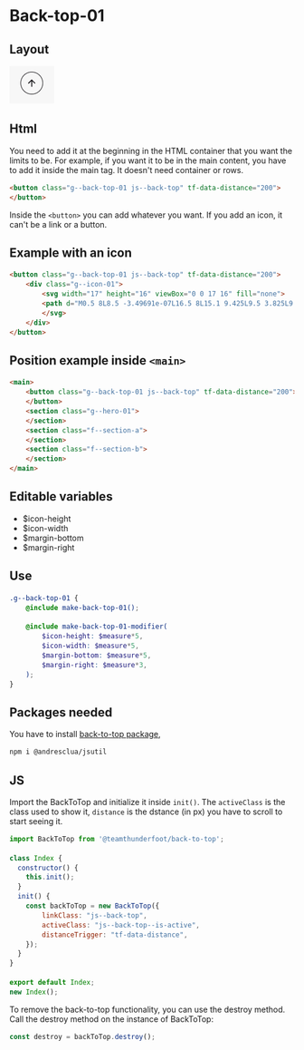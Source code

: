 # Back-top-01

## Layout

![alt text][back-top-01]

[back-top-01]: /src/img/global-components/back-top/back-top-01.png

## Html

You need to add it at the beginning in the HTML container that you want the limits to be. For example, if you want it to be in the main content, you have to add it inside the main tag. It doesn't need container or rows.

```html
<button class="g--back-top-01 js--back-top" tf-data-distance="200">
</button>
```

Inside the `<button>` you can add whatever you want. If you add an icon, it can't be a link or a button.

## Example with an icon

```html
<button class="g--back-top-01 js--back-top" tf-data-distance="200">
    <div class="g--icon-01">
        <svg width="17" height="16" viewBox="0 0 17 16" fill="none">
        <path d="M0.5 8L8.5 -3.49691e-07L16.5 8L15.1 9.425L9.5 3.825L9.5 16L7.5 16L7.5 3.825L1.9 9.425L0.5 8Z" fill="#1A191D"/>
        </svg>
    </div>
</button>
```

## Position example inside `<main>`

```html
<main>
    <button class="g--back-top-01 js--back-top" tf-data-distance="200">
    </button>
    <section class="g--hero-01">
    </section>
    <section class="f--section-a">
    </section>
    <section class="f--section-b">
    </section>
</main>
```

## Editable variables

- $icon-height
- $icon-width
- $margin-bottom
- $margin-right

## Use

```scss
.g--back-top-01 {
    @include make-back-top-01();

    @include make-back-top-01-modifier(
        $icon-height: $measure*5,
        $icon-width: $measure*5,
        $margin-bottom: $measure*5,
        $margin-right: $measure*3,
    );
}
```

## Packages needed

You have to install [back-to-top package](https://www.npmjs.com/package/@teamthunderfoot/back-to-top),

```sh
npm i @andresclua/jsutil
```

## JS

Import the BackToTop and initialize it inside `init()`. The `activeClass` is the class used to show it, `distance` is the dstance (in px) you have to scroll to start seeing it.

```js
import BackToTop from '@teamthunderfoot/back-to-top';

class Index {
  constructor() {
    this.init();
  }
  init() {
    const backToTop = new BackToTop({
        linkClass: "js--back-top",
        activeClass: "js--back-top--is-active",
        distanceTrigger: "tf-data-distance",
    });
  }
}

export default Index;
new Index();
```

To remove the back-to-top functionality, you can use the destroy method. Call the destroy method on the instance of BackToTop:

```js
const destroy = backToTop.destroy();
```
